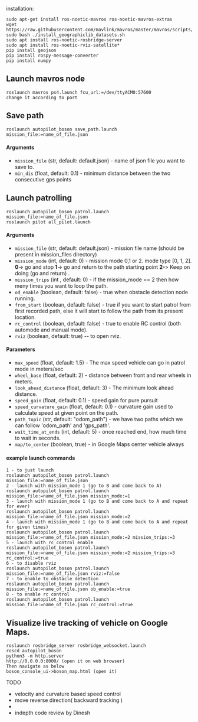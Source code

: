 installation:
```
sudo apt-get install ros-noetic-mavros ros-noetic-mavros-extras
wget https://raw.githubusercontent.com/mavlink/mavros/master/mavros/scripts/install_geographiclib_datasets.sh
sudo bash ./install_geographiclib_datasets.sh
sudo apt install ros-noetic-rosbridge-server
sudo apt install ros-noetic-rviz-satellite*
pip install geojson
pip install rospy-message-converter
pip install numpy
```


## Launch mavros node
```
roslaunch mavros px4.launch fcu_url:=/dev/ttyACM0:57600 
change it according to port
```


## Save path
```
roslaunch autopilot_boson save_path.launch mission_file:=name_of_file.json
```
#### Arguments
* `mission_file` (str, default: default.json) - name of json file you want to save to.
* `min_dis` (float, default: 0.1) - minimum distance between the two consecutive gps points

## Launch patrolling
```
roslaunch autopilot_boson patrol.launch mission_file:=name_of_file.json
roslaunch pilot all_pilot.launch
```
#### Arguments
* `mission_file`  (str, default: default.json) - mission file name (should be present in mission_files directory)
* `mission_mode`  (int, default: 0) - mission mode 0,1 or 2. mode type [0, 1, 2]. **0**-> go and stop
                                                                   **1**-> go and return to the path starting point
                                                                   **2-**> Keep on doing (go and return) .
* `mission_trips` (int , default: 0) - if the mission_mode == 2 then how meny times you want to loop the path.
* `od_enable`     (boolean, default: false) - true when obstacle detection node running.
* `from_start`    (boolean, default: false) - true if you want to start patrol from first recorded path, else it will start to follow the path from its present location.
* `rc_control`    (boolean, default: false) - true to enable RC control (both automode and manual mode).
* `rviz`         (boolean, default: true) -- to open rviz.


#### Parameters
* `max_speed` (float, default: 1.5) - The max speed vehicle can go in patrol mode in meters/sec
* `wheel_base` (float, default: 2) - distance between front and rear wheels in meters.
* `look_ahead_distance` (float, default: 3) - The minimum look ahead distance.
* `speed_gain` (float, default: 0.1) - speed gain for pure pursuit
* `speed_curvature_gain` (float, default: 0.1) - curvature gain used to calculate speed at given point on the path.
* `path_topic` (str, default: "odom_path") - we have two paths which we can follow 'odom_path' and 'gps_path'. 
* `wait_time_at_ends` (int, default: 5) - once reached end, how much time to wait in seconds.
* `map/to_center` (boolean, true) - in Google Maps center vehicle always

#### example launch commands
```
1 - to just launch
roslaunch autopilot_boson patrol.launch mission_file:=name_of_file.json
2 - launch with mission_mode 1 (go to B and come back to A)
roslaunch autopilot_boson patrol.launch mission_file:=name_of_file.json mission_mode:=1
3 - launch with mission_mode 1 (go to B and come back to A and repeat for ever)
roslaunch autopilot_boson patrol.launch mission_file:=name_of_file.json mission_mode:=2
4 - launch with mission_mode 1 (go to B and come back to A and repeat for given times)
roslaunch autopilot_boson patrol.launch mission_file:=name_of_file.json mission_mode:=2 mission_trips:=3
5 - launch with rc_control enable
roslaunch autopilot_boson patrol.launch mission_file:=name_of_file.json mission_mode:=2 mission_trips:=3 rc_control:=true
6 - to disable rviz
roslaunch autopilot_boson patrol.launch mission_file:=name_of_file.json rviz:=false
7 - to enable to obstacle detection
roslaunch autopilot_boson patrol.launch mission_file:=name_of_file.json ob_enable:=true
8 - to enable rc control
roslaunch autopilot_boson patrol.launch mission_file:=name_of_file.json rc_control:=true

```

## Visualize live tracking of vehicle on Google Maps.
```
roslaunch rosbridge_server rosbridge_websocket.launch
roscd autopilot_boson
python3 -m http.server
http://0.0.0.0:8000/ (open it on web browser)
Then navigate as below 
boson_console_ui->boson_map.html (open it)
```

TODO
* velocity and curvature based speed control
* move reverse direction( backward tracking )
* 
* indepth code review by Dinesh

